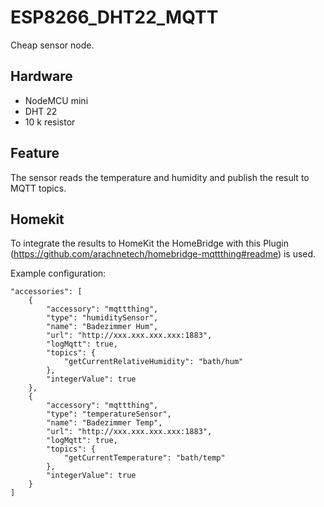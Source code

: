 # ESP8266_DHT22_MQTT
Cheap sensor node.

## Hardware
* NodeMCU mini
* DHT 22
* 10 k resistor

## Feature

The sensor reads the temperature and humidity and publish the result to MQTT topics.

## Homekit

To integrate the results to HomeKit the HomeBridge with this Plugin (https://github.com/arachnetech/homebridge-mqttthing#readme) is used.

Example configuration:
``` 
"accessories": [
    {
        "accessory": "mqttthing",
        "type": "humiditySensor",
        "name": "Badezimmer Hum",
        "url": "http://xxx.xxx.xxx.xxx:1883",
        "logMqtt": true,
        "topics": {
            "getCurrentRelativeHumidity": "bath/hum"
        },
        "integerValue": true
    },
    {
        "accessory": "mqttthing",
        "type": "temperatureSensor",
        "name": "Badezimmer Temp",
        "url": "http://xxx.xxx.xxx.xxx:1883",
        "logMqtt": true,
        "topics": {
            "getCurrentTemperature": "bath/temp"
        },
        "integerValue": true
    }
]

```

